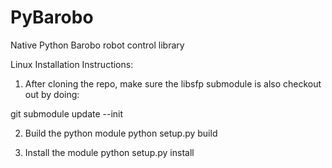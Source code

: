 PyBarobo
========

Native Python Barobo robot control library

Linux Installation Instructions:

1. After cloning the repo, make sure the libsfp submodule is also checkout out by doing:

  git submodule update --init
  
2. Build the python module
  python setup.py build
  
3. Install the module
  python setup.py install
